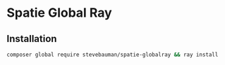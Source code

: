 # Spatie Global Ray

## Installation

```bash
composer global require stevebauman/spatie-globalray && ray install
```
